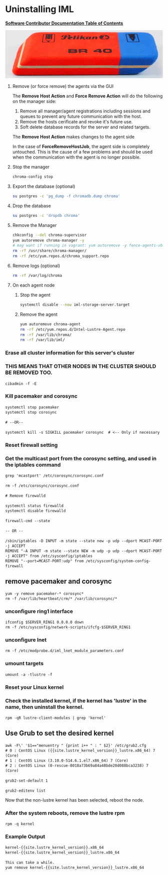 # Uninstalling IML

[**Software Contributor Documentation Table of Contents**](cd_TOC.md)

![clustre](md_Graphics/uninstall_sm.jpg)

1.  Remove (or force remove) the agents via the GUI

    The **Remove Host Action** and **Force Remove Action** will do the following on the manager side:

    1.  Remove all manager/agent registrations including sessions and queues to prevent any future communication with the host.
    1.  Remove the hosts cerificate and revoke it's future use.
    1.  Soft delete database records for the server and related targets.

    The **Remove Host Action** makes changes to the agent side

    In the case of **ForceRemoveHostJob**, the agent side is completely untouched. This is the cause of a few problems and should be used when the communication with the agent is no longer possible.

1.  Stop the manager

    ```bash
    chroma-config stop
    ```

1.  Export the database (optional)

    ```bash
    su postgres -c 'pg_dump -f chromadb.dump chroma'
    ```

1.  Drop the database

    ```bash
    su postgres -c 'dropdb chroma'
    ```

1.  Remove the Manager

    ```bash
    chkconfig --del chroma-supervisor
    yum autoremove chroma-manager -y
    # may want if running in vagrant: yum autoremove -y fence-agents-vbox
    rm -rf /usr/share/chroma-manager/
    rm -rf /etc/yum.repos.d/chroma_support.repo
    ```

1.  Remove logs (optional)

    ```bash
    rm -rf /var/log/chroma
    ```

1.  On each agent node

    1.  Stop the agent

        ```bash
        systemctl disable --now iml-storage-server.target
        ```

    1.  Remove the agent

        ```bash
        yum autoremove chroma-agent
        rm -rf /etc/yum.repos.d/Intel-Lustre-Agent.repo
        rm -rf /var/lib/chroma/
        rm -rf /var/lib/iml/
        ```

### Erase all cluster information for this server's cluster

### THIS MEANS THAT OTHER NODES IN THE CLUSTER SHOULD BE REMOVED TOO.

```shell
cibadmin -f -E
```

### Kill pacemaker and corosync

```shell
systemctl stop pacemaker
systemctl stop corosync

# --OR--

systemctl kill -s SIGKILL pacemaker corosync  # <-- Only if necessary
```

### Reset firewall setting

### Get the multicast port from the corosync setting, and used in the iptables command

```shell
grep 'mcastport' /etc/corosync/corosync.conf

rm -f /etc/corosync/corosync.conf

# Remove firewalld

systemctl status firewalld
systemctl disable firewalld

firewall-cmd --state

-- OR --

/sbin/iptables -D INPUT -m state --state new -p udp --dport MCAST-PORT -j ACCEPT
REMOVE "-A INPUT -m state --state NEW -m udp -p udp --dport MCAST-PORT -j ACCEPT" from /etc/sysconfig/iptables
REMOVE "--port=MCAST-PORT:udp" from /etc/sysconfig/system-config-firewall
```

## remove pacemaker and corosync

```shell
yum -y remove pacemaker-* corosync*
rm -f /var/lib/heartbeat/crm/* /var/lib/corosync/*
```

### unconfigure ring1 interface

```shell
ifconfig $SERVER_RING1 0.0.0.0 down
rm -f /etc/sysconfig/network-scripts/ifcfg-$SERVER_RING1
```

### unconfigure lnet

```shell
rm -f /etc/modprobe.d/iml_lnet_module_parameters.conf
```

### umount targets

```shell
umount -a -tlustre -f
```

### Reset your Linux kernel

### Check the installed kernel, if the kernel has '**lustre**' in the name, then uninstall the kernel.

```shell
rpm -qR lustre-client-modules | grep 'kernel'
```

## Use Grub to set the desired kernel

```shell
awk -F\' '$1=="menuentry " {print i++ " : " $2}' /etc/grub2.cfg
# 0 : CentOS Linux ({{site.lustre_kernel_version}}_lustre.x86_64) 7 (Core)
# 1 : CentOS Linux (3.10.0-514.6.1.el7.x86_64) 7 (Core)
# 2 : CentOS Linux (0-rescue-8018a73b69a84a48bde20d088bca3238) 7 (Core)

grub2-set-default 1

grub2-editenv list
```

Now that the non-lustre kernel has been selected, reboot the node.

### After the system reboots, remove the lustre rpm

```shell
rpm -q kernel
```

### Example Output

```shell
kernel-{{site.lustre_kernel_version}}.x86_64
kernel-{{site.lustre_kernel_version}}_lustre.x86_64

This can take a while.
yum remove kernel-{{site.lustre_kernel_version}}_lustre.x86_64
```
